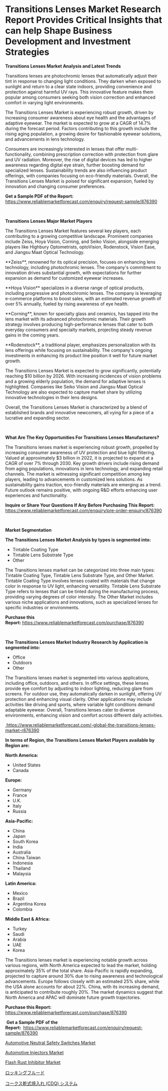 <p><h1>Transitions Lenses Market Research Report Provides Critical Insights that can help Shape Business Development and Investment Strategies</h1></p><p><strong>Transitions Lenses Market Analysis and Latest Trends</strong></p>
<p><p>Transitions lenses are photochromic lenses that automatically adjust their tint in response to changing light conditions. They darken when exposed to sunlight and return to a clear state indoors, providing convenience and protection against harmful UV rays. This innovative feature makes them popular among consumers seeking both vision correction and enhanced comfort in varying light environments.</p><p>The Transitions Lenses Market is experiencing robust growth, driven by increasing consumer awareness about eye health and the advantages of adaptive eyewear. The market is expected to grow at a CAGR of 14.7% during the forecast period. Factors contributing to this growth include the rising aging population, a growing desire for fashionable eyewear solutions, and advancements in lens technology. </p><p>Consumers are increasingly interested in lenses that offer multi-functionality, combining prescription correction with protection from glare and UV radiation. Moreover, the rise of digital devices has led to higher awareness regarding digital eye strain, further boosting demand for specialized lenses. Sustainability trends are also influencing product offerings, with companies focusing on eco-friendly materials. Overall, the Transitions Lenses Market is poised for significant expansion, fueled by innovation and changing consumer preferences.</p></p>
<p><strong>Get a Sample PDF of the Report:&nbsp;</strong> <a href="https://www.reliablemarketforecast.com/enquiry/request-sample/876390">https://www.reliablemarketforecast.com/enquiry/request-sample/876390</a></p>
<p>&nbsp;</p>
<p><strong>Transitions Lenses Major Market Players</strong></p>
<p><p>The Transitions Lenses Market features several key players, each contributing to a growing competitive landscape. Prominent companies include Zeiss, Hoya Vision, Corning, and Seiko Vision, alongside emerging players like Highbury Optometrists, optoVision, Rodenstock, Vision Ease, and Jiangsu Maat Optical Technology.</p><p>**Zeiss**, renowned for its optical precision, focuses on enhancing lens technology, including photochromic lenses. The company's commitment to innovation drives substantial growth, with expectations for further expansion as demand for customized eyewear increases. </p><p>**Hoya Vision** specializes in a diverse range of optical products, including progressive and photochromic lenses. The company is leveraging e-commerce platforms to boost sales, with an estimated revenue growth of over 5% annually, fueled by rising awareness of eye health.</p><p>**Corning**, known for specialty glass and ceramics, has tapped into the lens market with its advanced photochromic materials. Their growth strategy involves producing high-performance lenses that cater to both everyday consumers and specialty markets, projecting steady revenue gains in the coming years.</p><p>**Rodenstock**, a traditional player, emphasizes personalization with its lens offerings while focusing on sustainability. The company's ongoing investments in enhancing its product line position it well for future market growth.</p><p>The Transitions Lenses Market is expected to grow significantly, potentially reaching $10 billion by 2026. With increasing incidences of vision problems and a growing elderly population, the demand for adaptive lenses is highlighted. Companies like Seiko Vision and Jiangsu Maat Optical Technology are also expected to capture market share by utilizing innovative technologies in their lens designs.</p><p>Overall, the Transitions Lenses Market is characterized by a blend of established brands and innovative newcomers, all vying for a piece of a lucrative and expanding sector.</p></p>
<p>&nbsp;</p>
<p><strong>What Are The Key Opportunities For Transitions Lenses Manufacturers?</strong></p>
<p><p>The Transitions lenses market is experiencing robust growth, propelled by increasing consumer awareness of UV protection and blue light filtering. Valued at approximately $3 billion in 2022, it is projected to expand at a CAGR of over 7% through 2030. Key growth drivers include rising demand from aging populations, innovations in lens technology, and expanding retail channels. The market is witnessing significant competition among key players, leading to advancements in customized lens solutions. As sustainability gains traction, eco-friendly materials are emerging as a trend. Future outlook remains positive, with ongoing R&D efforts enhancing user experiences and functionality.</p></p>
<p><strong>Inquire or Share Your Questions If Any Before Purchasing This Report:</strong> <a href="https://www.reliablemarketforecast.com/enquiry/pre-order-enquiry/876390">https://www.reliablemarketforecast.com/enquiry/pre-order-enquiry/876390</a></p>
<p>&nbsp;</p>
<p><strong>Market Segmentation</strong></p>
<p><strong>The Transitions Lenses Market Analysis by types is segmented into:</strong></p>
<p><ul><li>Tintable Coating Type</li><li>Tintable Lens Substrate Type</li><li>Other</li></ul></p>
<p><p>The Transitions lenses market can be categorized into three main types: Tintable Coating Type, Tintable Lens Substrate Type, and Other Market. Tintable Coating Type involves lenses coated with materials that change color in response to UV light, enhancing versatility. Tintable Lens Substrate Type refers to lenses that can be tinted during the manufacturing process, providing varying degrees of color intensity. The Other Market includes various niche applications and innovations, such as specialized lenses for specific industries or environments.</p></p>
<p><strong>Purchase this Report:&nbsp;</strong><a href="https://www.reliablemarketforecast.com/purchase/876390">https://www.reliablemarketforecast.com/purchase/876390</a></p>
<p>&nbsp;</p>
<p><strong>The Transitions Lenses Market Industry Research by Application is segmented into:</strong></p>
<p><ul><li>Office</li><li>Outdoors</li><li>Other</li></ul></p>
<p><p>The Transitions lenses market is segmented into various applications, including office, outdoors, and others. In office settings, these lenses provide eye comfort by adjusting to indoor lighting, reducing glare from screens. For outdoor use, they automatically darken in sunlight, offering UV protection and enhancing visual clarity. Other applications may include activities like driving and sports, where variable light conditions demand adaptable eyewear. Overall, Transitions lenses cater to diverse environments, enhancing vision and comfort across different daily activities.</p></p>
<p><a href="https://www.reliablemarketforecast.com/-global-the-transitions-lenses-market-r876390">&nbsp;https://www.reliablemarketforecast.com/-global-the-transitions-lenses-market-r876390</a></p>
<p><strong>In terms of Region, the Transitions Lenses Market Players available by Region are:</strong></p>
<p>
    <p> <strong> North America: </strong>
        <ul>
            <li>United States</li>
            <li>Canada</li>
        </ul>
        </p> 
    <p> <strong> Europe: </strong>
        <ul>
            <li>Germany</li>
            <li>France</li>
            <li>U.K.</li>
            <li>Italy</li>
            <li>Russia</li>
        </ul>
        </p> 
    <p> <strong> Asia-Pacific: </strong>
        <ul>
            <li>China</li>
            <li>Japan</li>
            <li>South Korea</li>
            <li>India</li>
            <li>Australia</li>
            <li>China Taiwan</li>
            <li>Indonesia</li>
            <li>Thailand</li>
            <li>Malaysia</li>
        </ul>
        </p> 
    <p> <strong> Latin America: </strong>
        <ul>
            <li>Mexico</li>
            <li>Brazil</li>
            <li>Argentina Korea</li>
            <li>Colombia</li>
        </ul>
        </p> 
    <p> <strong> Middle East & Africa: </strong>
        <ul>
            <li>Turkey</li>
            <li>Saudi</li>
            <li>Arabia</li>
            <li>UAE</li>
            <li>Korea</li>
        </ul>
    </p>
    </p>
<p><p>The Transitions lenses market is experiencing notable growth across various regions, with North America expected to lead the market, holding approximately 35% of the total share. Asia-Pacific is rapidly expanding, projected to capture around 30% due to rising awareness and technological advancements. Europe follows closely with an estimated 25% share, while the USA alone accounts for about 22%. China, with its increasing demand, is anticipated to contribute roughly 20%. The market dynamics suggest that North America and APAC will dominate future growth trajectories.</p></p>
<p><strong>Purchase this Report: </strong><a href="https://www.reliablemarketforecast.com/purchase/876390">https://www.reliablemarketforecast.com/purchase/876390</a></p>
<p>&nbsp;<strong>Get a Sample PDF of the Report:&nbsp;&nbsp;</strong><a href="https://www.reliablemarketforecast.com/enquiry/request-sample/876390">https://www.reliablemarketforecast.com/enquiry/request-sample/876390</a></p>
<p><strong></strong></p>
<p><p><a href="https://medium.com/@rosebarnett1936/this-report-on-automotive-neutral-safety-switches-market-is-a-comprehensive-analysis-of-market-67979da3e635">Automotive Neutral Safety Switches Market</a></p><p><a href="https://medium.com/@rosebarnett1936/the-global-automotive-injectors-market-is-projected-to-experience-an-annual-growth-rate-of-8-7-942efa2ae925">Automotive Injectors Market</a></p><p><a href="https://issuu.com/reportprime-2/docs/flash-rust-inhibitor-market-size-20_79ca3e6a399991">Flash Rust Inhibitor Market</a></p><p><a href="https://medium.com/@beaumontdavv7mp/locking-fluids-market-%E3%81%AF-%E3%82%B3%E3%82%B9%E3%83%88%E7%AE%A1%E7%90%86%E3%81%A8%E5%8A%B9%E7%8E%87%E5%90%91%E4%B8%8A%E3%82%92%E5%84%AA%E5%85%88%E3%81%97%E3%81%BE%E3%81%99-%E3%81%95%E3%82%89%E3%81%AB-%E5%A0%B1%E5%91%8A%E6%9B%B8%E3%81%AF%E5%B8%82%E5%A0%B4%E3%81%AE%E9%9C%80%E8%A6%81%E9%9D%A2%E3%81%A8%E4%BE%9B%E7%B5%A6%E9%9D%A2%E3%81%AE%E4%B8%A1%E6%96%B9%E3%82%92%E3%82%AB%E3%83%90%E3%83%BC%E3%81%97%E3%81%A6%E3%81%84%E3%81%BE%E3%81%99-locking-fluids-%E5%B8%82%E5%A0%B4%E3%81%AF-2024-7a296ea40972">ロッキングフルード</a></p><p><a href="https://medium.com/@beaumontdavv7mp/coke-dry-quenching-cdq-systems-market-%E3%81%AF-%E3%82%B3%E3%82%B9%E3%83%88%E7%AE%A1%E7%90%86%E3%81%A8%E5%8A%B9%E7%8E%87%E5%90%91%E4%B8%8A%E3%82%92%E5%84%AA%E5%85%88%E3%81%97%E3%81%BE%E3%81%99-%E3%81%95%E3%82%89%E3%81%AB-%E5%A0%B1%E5%91%8A%E6%9B%B8%E3%81%AF%E5%B8%82%E5%A0%B4%E3%81%AE%E9%9C%80%E8%A6%81%E9%9D%A2%E3%81%A8%E4%BE%9B%E7%B5%A6%E9%9D%A2%E3%81%AE%E4%B8%A1%E6%96%B9%E3%82%92%E3%82%AB%E3%83%90%E3%83%BC%E3%81%97%E3%81%A6%E3%81%84%E3%81%BE%E3%81%99-coke-f55542226e1a">コークス乾式焼入れ (CDQ) システム</a></p></p>